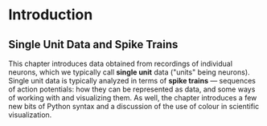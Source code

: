# Introduction
## Single Unit Data and Spike Trains

This chapter introduces data obtained from recordings of individual neurons, which we typically call **single unit** data ("units" being neurons). Single unit data is typically analyzed in terms of **spike trains** — sequences of action potentials: how they can be represented as data, and some ways of working with and visualizing them. As well, the chapter introduces a few new bits of Python syntax and a discussion of the use of colour in scientific visualization. 
